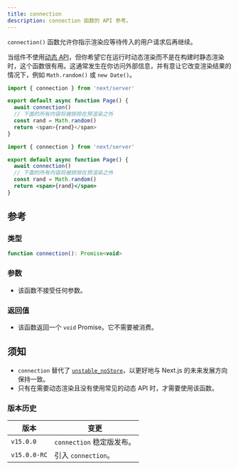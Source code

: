 ```yaml
---
title: connection
description: connection 函数的 API 参考。
---
```


`connection()` 函数允许你指示渲染应等待传入的用户请求后再继续。

当组件不使用[动态 API](/docs/app/building-your-application/rendering/server-components#dynamic-apis)，但你希望它在运行时动态渲染而不是在构建时静态渲染时，这个函数很有用。这通常发生在你访问外部信息，并有意让它改变渲染结果的情况下，例如 `Math.random()` 或 `new Date()`。

```ts filename="app/page.tsx" switcher
import { connection } from 'next/server'

export default async function Page() {
  await connection()
  // 下面的所有内容将被排除在预渲染之外
  const rand = Math.random()
  return <span>{rand}</span>
}
```

```jsx filename="app/page.js" switcher
import { connection } from 'next/server'

export default async function Page() {
  await connection()
  // 下面的所有内容将被排除在预渲染之外
  const rand = Math.random()
  return <span>{rand}</span>
}
```

## 参考

### 类型

```jsx
function connection(): Promise<void>
```

### 参数

- 该函数不接受任何参数。

### 返回值

- 该函数返回一个 `void` Promise。它不需要被消费。

## 须知

- `connection` 替代了 [`unstable_noStore`](/docs/app/api-reference/functions/unstable_noStore)，以更好地与 Next.js 的未来发展方向保持一致。
- 只有在需要动态渲染且没有使用常见的动态 API 时，才需要使用该函数。

### 版本历史

| 版本         | 变更                      |
| ------------ | ------------------------- |
| `v15.0.0`    | `connection` 稳定版发布。 |
| `v15.0.0-RC` | 引入 `connection`。       |
